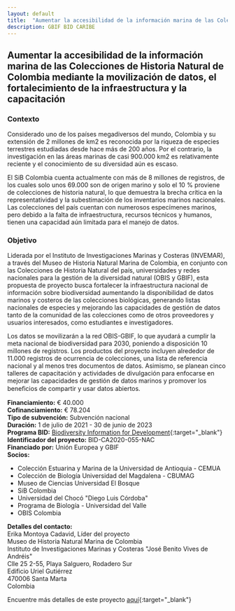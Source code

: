 ```yaml
---
layout: default
title:  "Aumentar la accesibilidad de la información marina de las Colecciones de Historia Natural de Colombia mediante la movilización de datos, el fortalecimiento de la infraestructura y la capacitación"
description: GBIF BID CARIBE
---
```


## Aumentar la accesibilidad de la información marina de las Colecciones de Historia Natural de Colombia mediante la movilización de datos, el fortalecimiento de la infraestructura y la capacitación

### Contexto

Considerado uno de los países megadiversos del mundo, Colombia y su extensión de 2 millones de km2 es reconocida por la riqueza de especies terrestres estudiadas desde hace más de 200 años. Por el contrario, la investigación en las áreas marinas de casi 900.000 km2 es relativamente reciente y el conocimiento de su diversidad aún es escaso.

El SiB Colombia cuenta actualmente con más de 8 millones de registros, de los cuales solo unos 69.000 son de origen marino y solo el 10 % proviene de colecciones de historia natural, lo que demuestra la brecha crítica en la representatividad y la subestimación de los inventarios marinos nacionales. Las colecciones del país cuentan con numerosos especímenes marinos, pero debido a la falta de infraestructura, recursos técnicos y humanos, tienen una capacidad aún limitada para el manejo de datos.

### Objetivo

Liderada por el Instituto de Investigaciones Marinas y Costeras (INVEMAR), a través del Museo de Historia Natural Marina de Colombia, en conjunto con las Colecciones de Historia Natural del país, universidades y redes nacionales para la gestión de la diversidad natural (OBIS y GBIF), esta propuesta de proyecto busca fortalecer la infraestructura nacional de información sobre biodiversidad aumentando la disponibilidad de datos marinos y costeros de las colecciones biológicas, generando listas nacionales de especies y mejorando las capacidades de gestión de datos tanto de la comunidad de las colecciones como de otros proveedores y usuarios interesados, como estudiantes e investigadores.


Los datos se movilizarán a la red OBIS-GBIF, lo que ayudará a cumplir la meta nacional de biodiversidad para 2030, poniendo a disposición 10 millones de registros. Los productos del proyecto incluyen alrededor de 11.000 registros de ocurrencia de colecciones, una lista de referencia nacional y al menos tres documentos de datos. Asimismo, se planean cinco talleres de capacitación y actividades de divulgación para enfocarse en mejorar las capacidades de gestión de datos marinos y promover los beneﬁcios de compartir y usar datos abiertos.

**Financiamiento:** € 40.000  
**Cofinanciamiento:** € 78.204  
**Tipo de subvención:** Subvención nacional  
**Duración:** 1 de julio de 2021 - 30 de junio de 2023  
**Programa BID:** [Biodiversity Information for Development](https://www.gbif.org/es/programme/82243){:target="_blank"}  
**Identificador del proyecto:** BID-CA2020-055-NAC  
**Financiado por:** Unión Europea y GBIF  
**Socios:**
- Colección Estuarina y Marina de la Universidad de Antioquia - CEMUA   
- Colección de Biología Universidad del Magdalena - CBUMAG  
- Museo de Ciencias Universidad El Bosque  
- SiB Colombia  
- Universidad del Chocó "Diego Luis Córdoba"  
- Programa de Biología - Universidad del Valle  
- OBIS Colombia

**Detalles del contacto:**  
Erika Montoya Cadavid, Líder del proyecto  
Museo de Historia Natural Marina de Colombia  
Instituto de Investigaciones Marinas y Costeras "José Benito Vives de Andréis"  
Clle 25 2-55, Playa Salguero, Rodadero Sur  
Edificio Uriel Gutiérrez  
470006 Santa Marta  
Colombia

Encuentre más detalles de este proyecto [aquí](https://www.gbif.org/project/BID-CA2020-055-NAC/mobilizing-marine-data-from-colombian-natural-history-collections){:target="_blank"}

